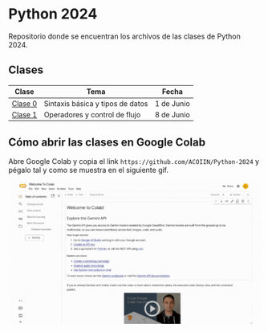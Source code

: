 # Python 2024

Repositorio donde se encuentran los archivos de las clases de Python 2024.

## Clases

| Clase | Tema | Fecha |
| --- | --- | --- |
| [Clase 0](./Clase%200/Sintaxis%20basica%20y%20tipos%20de%20datos.ipynb) | Sintaxis básica y tipos de datos | 1 de Junio |
| [Clase 1](./Clase%201/Estructuras%20de%20Control.ipynb) | Operadores y control de flujo |  8 de Junio |

## Cómo abrir las clases en Google Colab

Abre Google Colab y copia el link `https://github.com/ACOIIN/Python-2024` y pégalo tal y como se muestra en el siguiente gif.

![Google Colab](./add-google-colab.gif)
